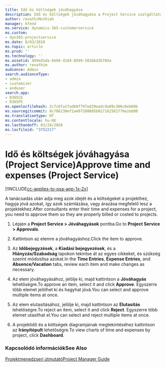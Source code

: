 ```yaml
---
title: Idő és költségek jóváhagyása
description: Idő és költségek jóváhagyása a Project Service szolgáltatásban
author: revathiMuthiah
manager: kfend
ms.service: dynamics-365-customerservice
ms.custom:
- dyn365-projectservice
ms.date: 8/03/2018
ms.topic: article
ms.prod: ''
ms.technology: ''
ms.assetid: 499ed1da-bb94-4184-8599-581bbd2b784a
ms.author: revathim
audience: Admin
search.audienceType:
- admin
- customizer
- enduser
search.app:
- D365CE
- D365PS
ms.openlocfilehash: 2c7c6fa1fadb9f797ed39eadc9a89c306c6eb60b
ms.sourcegitcommit: 8c786230ef2a497280885b827162561776e2eb00
ms.translationtype: HT
ms.contentlocale: hu-HU
ms.lasthandoff: 03/24/2020
ms.locfileid: "3752217"
---
```

# <a name="approve-time-and-expenses-project-service"></a><span data-ttu-id="ef96d-103">Idő és költségek jóváhagyása (Project Service)</span><span class="sxs-lookup"><span data-stu-id="ef96d-103">Approve time and expenses (Project Service)</span></span>

[!INCLUDE[cc-applies-to-psa-app-1x-2x](../includes/cc-applies-to-psa-app-1x-2x.md)]

<span data-ttu-id="ef96d-104">A tanácsadás után adja meg azok idejét és a költségeket a projekthez, hagyja jóvá azokat, így azok számlázása, vagy árazása megfelelő lesz a projektekhez.</span><span class="sxs-lookup"><span data-stu-id="ef96d-104">After consultants enter their time and expenses for a project, you need to approve them so they are properly billed or costed to projects.</span></span>  
  
1.  <span data-ttu-id="ef96d-105">Lépjen a **Project Service > Jóváhagyások** pontba.</span><span class="sxs-lookup"><span data-stu-id="ef96d-105">Go to **Project Service > Approvals**.</span></span>  
  
2.  <span data-ttu-id="ef96d-106">Kattintson az elemre a jóváhagyáshoz.</span><span class="sxs-lookup"><span data-stu-id="ef96d-106">Click the item to approve.</span></span>  
  
3.  <span data-ttu-id="ef96d-107">Az **Időbejegyzések**, a **Kiadási bejegyezések**, és a **Hiányzás/Szabadság** lapokon tekintse át az egyes cikkeket, és szükség szerint módosítsa azokat.</span><span class="sxs-lookup"><span data-stu-id="ef96d-107">In the **Time Entries**, **Expense Entries**, and **Absence/Vacation** tabs, review each item and make changes as necessary.</span></span>  
  
4.  <span data-ttu-id="ef96d-108">Az elem jóváhagyásához, jelölje ki, majd kattintson a **Jóváhagyás** lehetőségre.</span><span class="sxs-lookup"><span data-stu-id="ef96d-108">To approve an item, select it and click **Approve**.</span></span> <span data-ttu-id="ef96d-109">Egyszerre több elemet jelölhet ki és hagyhat jóvá.</span><span class="sxs-lookup"><span data-stu-id="ef96d-109">You can select and approve multiple items at once.</span></span>  
  
5.  <span data-ttu-id="ef96d-110">Az elem elutasításához, jelölje ki, majd kattintson az **Elutasítás** lehetőségre.</span><span class="sxs-lookup"><span data-stu-id="ef96d-110">To reject an item, select it and click **Reject**.</span></span> <span data-ttu-id="ef96d-111">Egyszerre több elemet utasíthat el.</span><span class="sxs-lookup"><span data-stu-id="ef96d-111">You can select and reject multiple items at once.</span></span>  
  
6.  <span data-ttu-id="ef96d-112">A projektidő és a költségek diagramjainak megtekintéséhez kattintson az **Irányítópult** lehetőségre.</span><span class="sxs-lookup"><span data-stu-id="ef96d-112">To view charts of time and expenses by project, click **Dashboard**.</span></span>  
  
### <a name="see-also"></a><span data-ttu-id="ef96d-113">Kapcsolódó információk</span><span class="sxs-lookup"><span data-stu-id="ef96d-113">See Also</span></span>  
 [<span data-ttu-id="ef96d-114">Projektmenedzseri útmutató</span><span class="sxs-lookup"><span data-stu-id="ef96d-114">Project Manager Guide</span></span>](../project-service/project-manager-guide.md)
